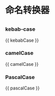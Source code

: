 <script setup>
import { ref, computed } from 'vue';
import { Input as AInput } from 'ant-design-vue';
import 'ant-design-vue/es/input/style';

const variable = ref('');

const kebabCase = computed(() => {
  return variable.value
    .trim()
    .toLowerCase()
    .split(/\s+/)
    .join('-');
});

const camelCase = computed(() => {
  return variable.value
    .toLowerCase()
    .split(/\s+/)
    .map((word, index) => {
      if (index > 0 && word) {
        return word[0].toUpperCase() + word.slice(1);
      }

      return word;
    })
    .join('');
});

const pascalCase = computed(() => {
  return variable.value
    .toLowerCase()
    .split(/\s+/)
    .map((word) => {
      if (word) {
        return word[0].toUpperCase() + word.slice(1);
      }

      return word;
    })
    .join('');
});
</script>

# 命名转换器

<div style="margin-top: 32px">
  <AInput v-model:value="variable" />
</div>

### kebab-case <Badge type="info" text="短横线" />

{{ kebabCase }}

### camelCase <Badge type="info" text="小驼峰" />

{{ camelCase }}

### PascalCase <Badge type="info" text="大驼峰" />

{{ pascalCase }}
